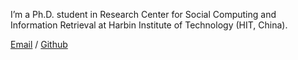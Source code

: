 I’m a Ph.D. student in Research Center for Social Computing and Information Retrieval at Harbin Institute of Technology (HIT, China).

[Email](zkzhou@ir.hit.edu.cn) / [Github](https://github.com/zkzhou126)
